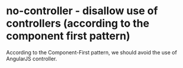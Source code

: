 # no-controller - disallow use of controllers (according to the component first pattern)

According to the Component-First pattern, we should avoid the use of AngularJS controller.

<!-- WARNING: Generated documentation. Edit docs and examples in the rule and examples file ('rules/no-controller.js', 'examples/no-controller.js'). -->
